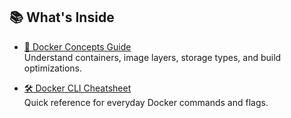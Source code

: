 ## 📚 What's Inside

- [🧠 Docker Concepts Guide](./docker-concepts.md)  
  Understand containers, image layers, storage types, and build optimizations.

- [🛠️ Docker CLI Cheatsheet](./docker-cli-cheatsheet.md)  
  Quick reference for everyday Docker commands and flags.